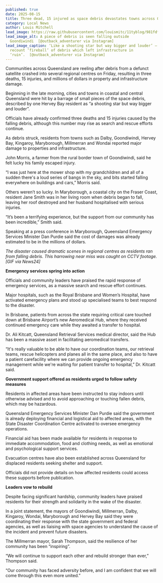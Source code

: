 ```yaml
---
published: true
date: 2025-08-15
title: Three dead, 15 injured as space debris devastates towns across Queensland
category: Local News
author: Louis Mitchell
lead_image: https://raw.githubusercontent.com/louismitc/11tyblog/981fdfc90616b6a77ace6d661188023105731c5d/assets/media/fireball_of_debris.png
lead_image_alt: A piece of debris is seen falling outside
  Goondiwindi  [@outback_adventurer via Instagram]
lead_image_caption: ‘Like a shooting star but way bigger and louder’ – residents
  recount ‘fireball’ of debris which left infrastructure in
  ‘ruin’.  [@outback_adventurer via Instagram]
---
```

Communities across Queensland are reeling after debris from a defunct satellite crashed into several regional centres on Friday, resulting in three deaths, 15 injuries, and millions of dollars in property and infrastructure damage.

Beginning in the late morning, cities and towns in coastal and central Queensland were hit by a barrage of small pieces of the space debris, described by one Hervey Bay resident as “a shooting star but way bigger and louder”.

Officials have already confirmed three deaths and 15 injuries caused by the falling debris, although this number may rise as search and rescue efforts continue.

As debris struck, residents from towns such as Dalby, Goondiwindi, Hervey Bay, Kingaroy, Maryborough, Millmerran and Wondai reported major damage to properties and infrastructure.

John Morris, a farmer from the rural border town of Goondiwindi, said he felt lucky his family escaped injury.

“I was just here at the mower shop with my grandchildren and all of a sudden there's a loud series of bangs in the sky, and bits started falling everywhere on buildings and cars,” Morris said.

Others weren’t so lucky. In Maryborough, a coastal city on the Fraser Coast, resident Jane Smith was in her living room when debris began to fall, leaving her roof destroyed and her husband hospitalised with serious injuries.

“It’s been a terrifying experience, but the support from our community has been incredible,” Smith said.

Speaking at a press conference in Maryborough, Queensland Emergency Services Minister Dan Purdie said the cost of damages was already estimated to be in the millions of dollars.

_The disaster caused dramatic scenes in regional centres as residents ran from falling debris. This harrowing near miss was caught on CCTV footage. \[GIF via News24\]_

**Emergency services spring into action**

Officials and community leaders have praised the rapid response of emergency services, as a massive search and rescue effort continues.

Major hospitals, such as the Royal Brisbane and Women’s Hospital, have activated emergency plans and stood up specialised teams to best respond to the disaster.

In Brisbane, patients from across the state requiring critical care touched down at Brisbane Airport’s new Aeromedical Hub, where they received continued emergency care while they awaited a transfer to hospital.

Dr. Ali Kitcatt, Queensland Retrieval Services medical director, said the Hub has been a massive asset in facilitating aeromedical transfers.

“It's really valuable to be able to have our coordination teams, our retrieval teams, rescue helicopters and planes all in the same place, and also to have a patient carefacility where we can provide ongoing emergency management while we're waiting for patient transfer to hospital,” Dr. Kitcatt said.

**Government support offered as residents urged to follow safety measures**

Residents in affected areas have been instructed to stay indoors until otherwise advised and to avoid approaching or touching fallen debris, which may be hazardous.

Queensland Emergency Services Minister Dan Purdie said the government is already deploying financial and logistical aid to affected areas, with the State Disaster Coordination Centre activated to oversee emergency operations.

Financial aid has been made available for residents in response to immediate accommodation, food and clothing needs, as well as emotional and psychological support services.

Evacuation centres have also been established across Queensland for displaced residents seeking shelter and support.

Officials did not provide details on how affected residents could access these supports before publication.

**Leaders vow to rebuild**

Despite facing significant hardship, community leaders have praised residents for their strength and solidarity in the wake of the disaster.

In a joint statement, the mayors of Goondiwindi, Millmerran, Dalby, Kingaroy, Wondai, Maryborough and Hervey Bay said they were coordinating their response with the state government and federal agencies, as well as liaising with space agencies to understand the cause of the incident and prevent future disasters.

The Millmerran mayor, Sarah Thompson, said the resilience of her community has been “inspiring”.

“We will continue to support each other and rebuild stronger than ever,” Thompson said.

“Our community has faced adversity before, and I am confident that we will come through this even more united.”